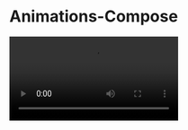 # Animations-Compose
<video src="https://github.com/KhubaibKhan4/Animations-Compose/blob/master/Screen_recording_20230823_153558.webm"  />
